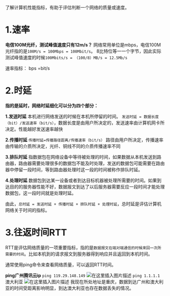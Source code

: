 了解计算机性能指标，有助于评估判断一个网络的质量或速度。

# 1.速率
**电信100M光纤，测试峰值速度只有12m/s？**
网络常用单位是mbps，电信100M光纤指的是`100M/s = 100Mbps = 100Mbit/s`。
8比特位等一一个字节，因此实际测试峰值速度的时候`100Mbits/s = （100/8）MB/s = 12.5Mb/s`

速率指标： bps =bit/s

# 2.时延
**指的是延时，网络时延细化可以分为四个部分：**

**1.发送时延**
本机进行网络发送的时候在本机所停留的时间。
`发送时延 = 数据长度（bit）/发送速率（bit/s）`，数据长度是由用户所决定的，发送速率由计算机网卡所决定。性能越好发送速率越快

**2.传播时延**
`传播时延=传播路径距离/传播速率（bit/s）`	路径由用户所决定，传播速率由传输的介质所决定，光纤、铜线不同的介质传播速率不同

**3.排队时延**
指数据包在网络设备中等待被处理的时间，如果数据从本机发送到路由器，路由器需要处理很多的数据包不能及时处理，发送的数据包可能需要在路由器中停留一段时间，等到路由器处理时这一段的时间被称作排队时延。

**4.处理时延**
数据包到达某一设备或者到达目标机器被处理所需要的时间。如果到达目的的服务器性能不好，数据报文到达了以后服务器需要反应一段时间才能处理数据包，这一段时间就是处理时延。

由此，`总时延 = 发送时延 + 传播时延 + 排队时延 + 处理时延`，总时延是评估计算机网络关于时间的指标。


# 3.往返时间RTT
RTT是评估网络质量的一项重要指标，指的是`数据报文在端对端通信的时候来回一次所需要的时间`。比如本机到的请求报文到服务器得到响应并且返回到本机时间。

通常使用ping命令来查看网络质量，可以返回RTT时间。

**ping广州腾讯云ip**  `ping 119.29.148.149` 
![在这里插入图片描述](https://img-blog.csdnimg.cn/20200926231547500.png?x-oss-process=image/watermark,type_ZmFuZ3poZW5naGVpdGk,shadow_10,text_aHR0cHM6Ly9ibG9nLmNzZG4ubmV0L3dhbmtjbg==,size_16,color_FFFFFF,t_70#pic_center)
`ping 1.1.1.1` 澳大利亚
![在这里插入图片描述](https://img-blog.csdnimg.cn/20200926232851727.png?x-oss-process=image/watermark,type_ZmFuZ3poZW5naGVpdGk,shadow_10,text_aHR0cHM6Ly9ibG9nLmNzZG4ubmV0L3dhbmtjbg==,size_16,color_FFFFFF,t_70#pic_center)
我现在所处地址是重庆，数据到达广州和澳大利亚的时间受距离影响明显，到达澳大利亚也存在数据丢失的情况。